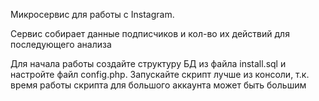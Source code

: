 <p>Микросервис для работы с Instagram.</p>
<p>Сервис собирает данные подписчиков и кол-во их действий для последующего анализа</p>
<p>Для начала работы создайте структуру БД из файла install.sql и настройте файл config.php. Запускайте скрипт лучше из консоли, т.к. время работы скрипта для большого аккаунта может быть большим</p>
